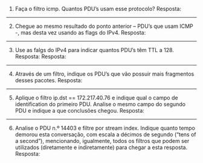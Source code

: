 1. Faça o filtro icmp. Quantos PDU’s usam esse protocolo?
	Resposta:


---
2. Chegue ao mesmo resultado do ponto anterior – PDU’s que usam ICMP -, mas desta vez usando as flags do IPv4. 
	Resposta: 

---
3. Use as falgs do IPv4 para indicar quantos PDU’s têm TTL a 128. Resposta: 
	Resposta: 

---
4. Através de um filtro, indique os PDU’s que vão possuir mais fragmentos desses pacotes. 
	Resposta: 

---
5. Aplique o filtro ip.dst == 172.217.40.76 e indique qual o campo de identification do primeiro PDU. Analise o mesmo campo do segundo PDU e indique a que conclusões chegou. 
	Resposta: 

---
6. Analise o PDU n.º 14403 e filtre por stream index. Indique quanto tempo demorou esta conversação, com escala a décimos de segundo (“tens of a second”), mencionando, igualmente, todos os filtros que podem ser utilizados (diretamente e indiretamente) para chegar a esta resposta.
	Resposta: 